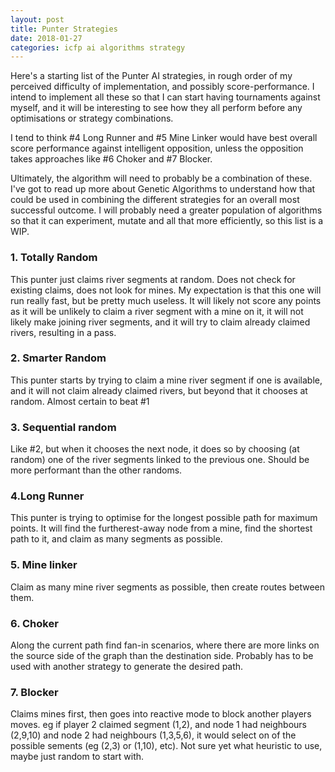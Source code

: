 ```yaml
---
layout: post
title: Punter Strategies
date: 2018-01-27
categories: icfp ai algorithms strategy
---
```

Here's a starting list of the Punter AI strategies, in rough order of my perceived difficulty of implementation, and possibly score-performance.  I intend to implement all these so that I can start having tournaments against myself, and it will be interesting to see how they all perform before any optimisations or strategy combinations.

I tend to think #4 Long Runner and #5 Mine Linker would have best overall score performance against intelligent opposition, unless the opposition takes approaches like #6 Choker and #7 Blocker.

Ultimately, the algorithm will need to probably be a combination of these.  I've got to read up more about Genetic Algorithms to understand how that could be used in combining the different strategies for an overall most successful outcome. I will probably need a greater population of algorithms so that it can experiment, mutate and all that more efficiently, so this list is a WIP.

### 1. Totally Random
This punter just claims river segments at random. Does not check for existing claims, does not look for mines.  My expectation is that this one will run really fast, but be pretty much useless.  It will likely not score any points as it will be unlikely to claim a river segment with a mine on it, it will not likely make joining river segments, and it will try to claim already claimed rivers, resulting in a pass.

### 2. Smarter Random
This punter starts by trying to claim a mine river segment if one is available, and it will not claim already claimed rivers, but beyond that it chooses at random.  Almost certain to beat #1

### 3. Sequential random
Like #2, but when it chooses the next node, it does so by choosing (at random) one of the river segments linked to the previous one. Should be more performant than the other randoms.

### 4.Long Runner
This punter is trying to optimise for the longest possible path for maximum points.  It will find the furtherest-away node from a mine, find the shortest path to it, and claim as many segments as possible.

### 5. Mine linker
Claim as many mine river segments as possible, then create routes between them.

### 6. Choker
Along the current path find fan-in scenarios, where there are more links on the source side of the graph than the destination side.  Probably has to be used with another strategy to generate the desired path.

### 7. Blocker
Claims mines first, then goes into reactive mode to block another players moves.  eg if player 2 claimed segment (1,2), and node 1 had neighbours (2,9,10) and node 2 had neighbours (1,3,5,6), it would select on of the possible sements (eg (2,3) or (1,10), etc).  Not sure yet what heuristic to use, maybe just random to start with.

